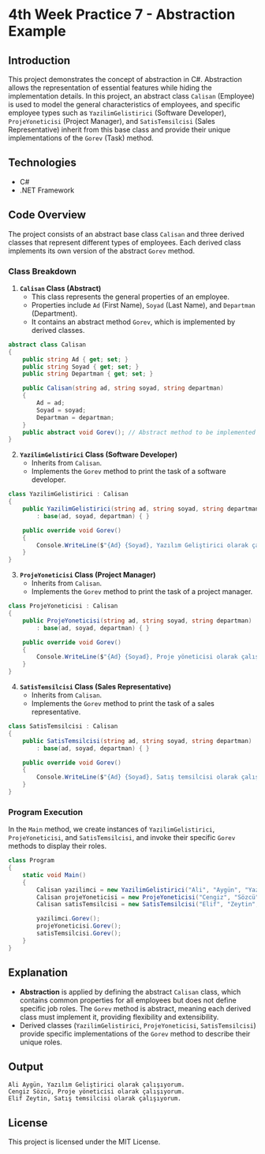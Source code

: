 
# 4th Week Practice 7 - Abstraction Example

## Introduction
This project demonstrates the concept of abstraction in C#. Abstraction allows the representation of essential features while hiding the implementation details. In this project, an abstract class `Calisan` (Employee) is used to model the general characteristics of employees, and specific employee types such as `YazilimGelistirici` (Software Developer), `ProjeYoneticisi` (Project Manager), and `SatisTemsilcisi` (Sales Representative) inherit from this base class and provide their unique implementations of the `Gorev` (Task) method.

## Technologies
- C#
- .NET Framework

## Code Overview
The project consists of an abstract base class `Calisan` and three derived classes that represent different types of employees. Each derived class implements its own version of the abstract `Gorev` method.

### Class Breakdown

1. **`Calisan` Class (Abstract)**
   - This class represents the general properties of an employee.
   - Properties include `Ad` (First Name), `Soyad` (Last Name), and `Departman` (Department).
   - It contains an abstract method `Gorev`, which is implemented by derived classes.

```csharp
abstract class Calisan
{
    public string Ad { get; set; }
    public string Soyad { get; set; }
    public string Departman { get; set; }

    public Calisan(string ad, string soyad, string departman)
    {
        Ad = ad;
        Soyad = soyad;
        Departman = departman;
    }
    public abstract void Gorev(); // Abstract method to be implemented by derived classes
}
```

2. **`YazilimGelistirici` Class (Software Developer)**
   - Inherits from `Calisan`.
   - Implements the `Gorev` method to print the task of a software developer.

```csharp
class YazilimGelistirici : Calisan
{
    public YazilimGelistirici(string ad, string soyad, string departman)
        : base(ad, soyad, departman) { }

    public override void Gorev()
    {
        Console.WriteLine($"{Ad} {Soyad}, Yazılım Geliştirici olarak çalışıyorum.");
    }
}
```

3. **`ProjeYoneticisi` Class (Project Manager)**
   - Inherits from `Calisan`.
   - Implements the `Gorev` method to print the task of a project manager.

```csharp
class ProjeYoneticisi : Calisan
{
    public ProjeYoneticisi(string ad, string soyad, string departman)
        : base(ad, soyad, departman) { }

    public override void Gorev()
    {
        Console.WriteLine($"{Ad} {Soyad}, Proje yöneticisi olarak çalışıyorum.");
    }
}
```

4. **`SatisTemsilcisi` Class (Sales Representative)**
   - Inherits from `Calisan`.
   - Implements the `Gorev` method to print the task of a sales representative.

```csharp
class SatisTemsilcisi : Calisan
{
    public SatisTemsilcisi(string ad, string soyad, string departman)
        : base(ad, soyad, departman) { }

    public override void Gorev()
    {
        Console.WriteLine($"{Ad} {Soyad}, Satış temsilcisi olarak çalışıyorum.");
    }
}
```

### Program Execution
In the `Main` method, we create instances of `YazilimGelistirici`, `ProjeYoneticisi`, and `SatisTemsilcisi`, and invoke their specific `Gorev` methods to display their roles.

```csharp
class Program
{
    static void Main()
    {
        Calisan yazilimci = new YazilimGelistirici("Ali", "Aygün", "Yazılım");
        Calisan projeYoneticisi = new ProjeYoneticisi("Cengiz", "Sözcü", "Proje Yönetimi");
        Calisan satisTemsilcisi = new SatisTemsilcisi("Elif", "Zeytin", "Satış");

        yazilimci.Gorev();
        projeYoneticisi.Gorev();
        satisTemsilcisi.Gorev();
    }
}
```

## Explanation
- **Abstraction** is applied by defining the abstract `Calisan` class, which contains common properties for all employees but does not define specific job roles. The `Gorev` method is abstract, meaning each derived class must implement it, providing flexibility and extensibility.
- Derived classes (`YazilimGelistirici`, `ProjeYoneticisi`, `SatisTemsilcisi`) provide specific implementations of the `Gorev` method to describe their unique roles.

## Output

```
Ali Aygün, Yazılım Geliştirici olarak çalışıyorum.
Cengiz Sözcü, Proje yöneticisi olarak çalışıyorum.
Elif Zeytin, Satış temsilcisi olarak çalışıyorum.
```

## License
This project is licensed under the MIT License.
